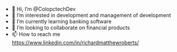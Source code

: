 - 👋 Hi, I’m @ColopctechDev
- 👀 I’m interested in development and management of development
- 🌱 I’m currently learning banking software
- 💞️ I’m looking to collaborate on financial products
- 📫 How to reach me https://www.linkedin.com/in/richardmatthewroberts/

<!---
ColopctechDev/ColopctechDev is a ✨ special ✨ repository because its `README.md` (this file) appears on your GitHub profile.
You can click the Preview link to take a look at your changes.
--->
